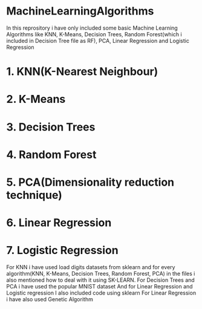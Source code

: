# MachineLearningAlgorithms
In this reprository i have only included some basic Machine Learning Algorithms like KNN, K-Means, Decision Trees, Random Forest(which i included in Decision Tree file as RF), PCA, Linear Regression and Logistic Regression
# 1. KNN(K-Nearest Neighbour)
# 2. K-Means
# 3. Decision Trees
# 4. Random Forest
# 5. PCA(Dimensionality reduction technique)
# 6. Linear Regression
# 7. Logistic Regression

For KNN i have used load digits datasets from sklearn and for every algorithm(KNN, K-Means, Decision Trees, Random Forest, PCA) in the files i also mentioned how to deal with it using SK-LEARN.
For Decision Trees and PCA i have used the popular MNIST dataset
And for Linear Regression and Logistic regression I also included code using sklearn
For Linear Regression i have also used Genetic Algorithm
